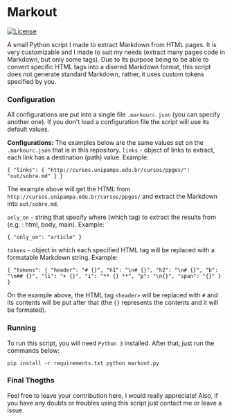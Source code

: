 # Markout

[![License](https://img.shields.io/badge/license-MIT-informational.svg)](https://opensource.org/licenses/MIT)

A small Python script I made to extract Markdown from HTML pages. It is very customizable and I made to suit my needs (extract many pages code in Markdown, but only some tags). Due to its purpose being to be able to convert specific HTML tags into a disered Markdown format, this script does not generate standard Markdown, rather, it uses custom tokens specified by you.

### Configuration

All configurations are put into a single file `.markourc.json` (you can specify another one). If you don't load a configuration file the script will use its default values.

**Configurations:**
The examples below are the same values set on the `.markourc.json` that is in this repository.
`links` - object of links to extract, each link has a destination (path) value.
Example:

``
{
  "links": {
    "http://cursos.unipampa.edu.br/cursos/ppges/": "out/sobre.md"
  }
}
``

The example above will get the HTML from `http://cursos.unipampa.edu.br/cursos/ppges/` and extract the Markdown into `out/sobre.md`.

`only_on` - string that specify where (which tag) to extract the results from (e.g. : html, body, main).
Example:

``
{
  "only_on": "article"
}
``

`tokens` - object in which each specified HTML tag will be replaced with a formatable Markdown string.
Example:

``
{
  "tokens": {
    "header": "# {}",
    "h1": "\n# {}",
    "h2": "\n# {}",
    "b": "\n## {}",
    "li": "+ {}",
    "i": "** {} **",
    "p": "\n{}",
    "span": "{}"
  }
}
``

On the example above, the HTML tag `<header>` will be replaced with `#` and its contents will be put after that (the `{}` represents the contents and it will be formated).   

### Running

To run this script, you will need `Python 3` installed. After that, just run the commands below:

``
pip install -r requirements.txt
python markout.py
``

### Final Thogths

Feel free to leave your contribution here, I would really appreciate!
Also, if you have any doubts or troubles using this script just contact me or leave a issue.
